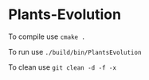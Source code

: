 # Plants-Evolution

To compile use `cmake .`

To run use `./build/bin/PlantsEvolution`

To clean use `git clean -d -f -x`